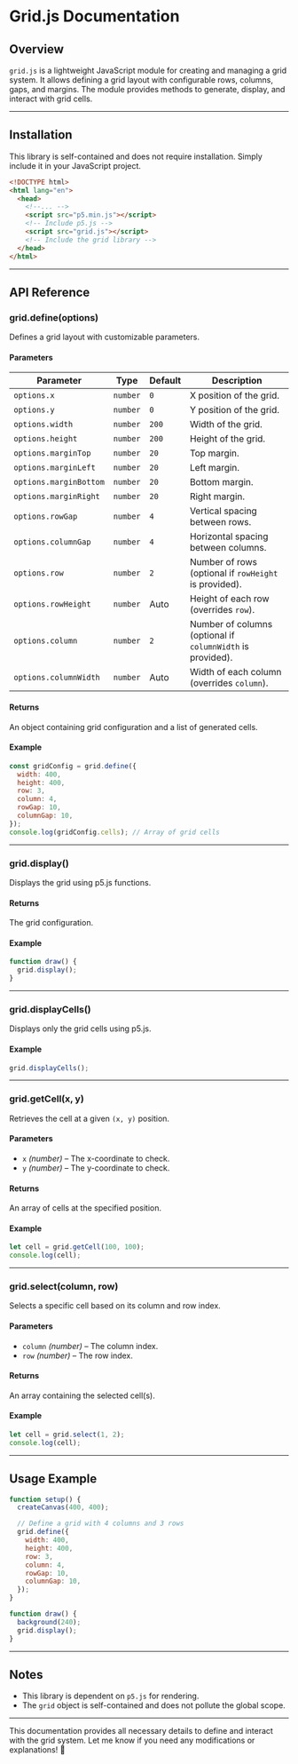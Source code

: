 # **Grid.js Documentation**

## **Overview**

`grid.js` is a lightweight JavaScript module for creating and managing a grid system. It allows defining a grid layout with configurable rows, columns, gaps, and margins. The module provides methods to generate, display, and interact with grid cells.

---

## **Installation**

This library is self-contained and does not require installation. Simply include it in your JavaScript project.

```html
<!DOCTYPE html>
<html lang="en">
  <head>
    <!--... -->
    <script src="p5.min.js"></script>
    <!-- Include p5.js -->
    <script src="grid.js"></script>
    <!-- Include the grid library -->
  </head>
</html>
```

---

## **API Reference**

### **grid.define(options)**

Defines a grid layout with customizable parameters.

#### **Parameters**

| Parameter              | Type     | Default | Description                                                |
| ---------------------- | -------- | ------- | ---------------------------------------------------------- |
| `options.x`            | `number` | `0`     | X position of the grid.                                    |
| `options.y`            | `number` | `0`     | Y position of the grid.                                    |
| `options.width`        | `number` | `200`   | Width of the grid.                                         |
| `options.height`       | `number` | `200`   | Height of the grid.                                        |
| `options.marginTop`    | `number` | `20`    | Top margin.                                                |
| `options.marginLeft`   | `number` | `20`    | Left margin.                                               |
| `options.marginBottom` | `number` | `20`    | Bottom margin.                                             |
| `options.marginRight`  | `number` | `20`    | Right margin.                                              |
| `options.rowGap`       | `number` | `4`     | Vertical spacing between rows.                             |
| `options.columnGap`    | `number` | `4`     | Horizontal spacing between columns.                        |
| `options.row`          | `number` | `2`     | Number of rows (optional if `rowHeight` is provided).      |
| `options.rowHeight`    | `number` | Auto    | Height of each row (overrides `row`).                      |
| `options.column`       | `number` | `2`     | Number of columns (optional if `columnWidth` is provided). |
| `options.columnWidth`  | `number` | Auto    | Width of each column (overrides `column`).                 |

#### **Returns**

An object containing grid configuration and a list of generated cells.

#### **Example**

```js
const gridConfig = grid.define({
  width: 400,
  height: 400,
  row: 3,
  column: 4,
  rowGap: 10,
  columnGap: 10,
});
console.log(gridConfig.cells); // Array of grid cells
```

---

### **grid.display()**

Displays the grid using p5.js functions.

#### **Returns**

The grid configuration.

#### **Example**

```js
function draw() {
  grid.display();
}
```

---

### **grid.displayCells()**

Displays only the grid cells using p5.js.

#### **Example**

```js
grid.displayCells();
```

---

### **grid.getCell(x, y)**

Retrieves the cell at a given `(x, y)` position.

#### **Parameters**

- `x` _(number)_ – The x-coordinate to check.
- `y` _(number)_ – The y-coordinate to check.

#### **Returns**

An array of cells at the specified position.

#### **Example**

```js
let cell = grid.getCell(100, 100);
console.log(cell);
```

---

### **grid.select(column, row)**

Selects a specific cell based on its column and row index.

#### **Parameters**

- `column` _(number)_ – The column index.
- `row` _(number)_ – The row index.

#### **Returns**

An array containing the selected cell(s).

#### **Example**

```js
let cell = grid.select(1, 2);
console.log(cell);
```

---

## **Usage Example**

```js
function setup() {
  createCanvas(400, 400);

  // Define a grid with 4 columns and 3 rows
  grid.define({
    width: 400,
    height: 400,
    row: 3,
    column: 4,
    rowGap: 10,
    columnGap: 10,
  });
}

function draw() {
  background(240);
  grid.display();
}
```

---

## **Notes**

- This library is dependent on `p5.js` for rendering.
- The `grid` object is self-contained and does not pollute the global scope.

---

This documentation provides all necessary details to define and interact with the grid system. Let me know if you need any modifications or explanations! 🚀
